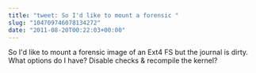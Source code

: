 ```yaml
---
title: "tweet: So I'd like to mount a forensic "
slug: "104709746078134272"
date: "2011-08-20T00:22:03+00:00"
---
```

So I'd like to mount a forensic image of an Ext4 FS but the journal is dirty. What options do I have? Disable checks & recompile the kernel?
